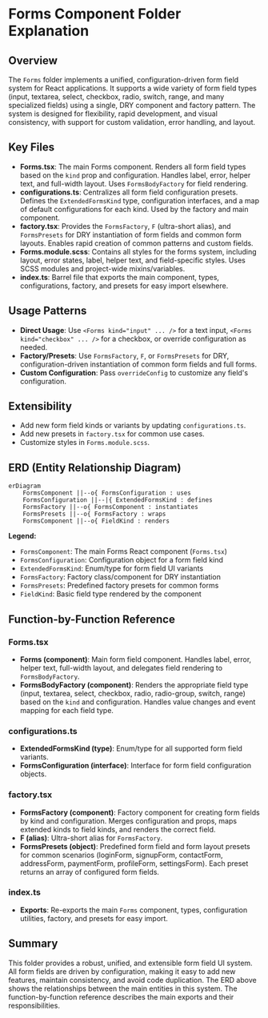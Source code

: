 # Forms Component Folder Explanation

## Overview

The `Forms` folder implements a unified, configuration-driven form field system for React applications. It supports a wide variety of form field types (input, textarea, select, checkbox, radio, switch, range, and many specialized fields) using a single, DRY component and factory pattern. The system is designed for flexibility, rapid development, and visual consistency, with support for custom validation, error handling, and layout.

## Key Files

- **Forms.tsx**: The main Forms component. Renders all form field types based on the `kind` prop and configuration. Handles label, error, helper text, and full-width layout. Uses `FormsBodyFactory` for field rendering.
- **configurations.ts**: Centralizes all form field configuration presets. Defines the `ExtendedFormsKind` type, configuration interfaces, and a map of default configurations for each kind. Used by the factory and main component.
- **factory.tsx**: Provides the `FormsFactory`, `F` (ultra-short alias), and `FormsPresets` for DRY instantiation of form fields and common form layouts. Enables rapid creation of common patterns and custom fields.
- **Forms.module.scss**: Contains all styles for the forms system, including layout, error states, label, helper text, and field-specific styles. Uses SCSS modules and project-wide mixins/variables.
- **index.ts**: Barrel file that exports the main component, types, configurations, factory, and presets for easy import elsewhere.

## Usage Patterns

- **Direct Usage**: Use `<Forms kind="input" ... />` for a text input, `<Forms kind="checkbox" ... />` for a checkbox, or override configuration as needed.
- **Factory/Presets**: Use `FormsFactory`, `F`, or `FormsPresets` for DRY, configuration-driven instantiation of common form fields and full forms.
- **Custom Configuration**: Pass `overrideConfig` to customize any field's configuration.

## Extensibility

- Add new form field kinds or variants by updating `configurations.ts`.
- Add new presets in `factory.tsx` for common use cases.
- Customize styles in `Forms.module.scss`.

## ERD (Entity Relationship Diagram)

```mermaid
erDiagram
    FormsComponent ||--o{ FormsConfiguration : uses
    FormsConfiguration ||--|{ ExtendedFormsKind : defines
    FormsFactory ||--o{ FormsComponent : instantiates
    FormsPresets ||--o{ FormsFactory : wraps
    FormsComponent ||--o{ FieldKind : renders
```

**Legend:**

- `FormsComponent`: The main Forms React component (`Forms.tsx`)
- `FormsConfiguration`: Configuration object for a form field kind
- `ExtendedFormsKind`: Enum/type for form field UI variants
- `FormsFactory`: Factory class/component for DRY instantiation
- `FormsPresets`: Predefined factory presets for common forms
- `FieldKind`: Basic field type rendered by the component

## Function-by-Function Reference

### Forms.tsx

- **Forms (component)**: Main form field component. Handles label, error, helper text, full-width layout, and delegates field rendering to `FormsBodyFactory`.
- **FormsBodyFactory (component)**: Renders the appropriate field type (input, textarea, select, checkbox, radio, radio-group, switch, range) based on the `kind` and configuration. Handles value changes and event mapping for each field type.

### configurations.ts

- **ExtendedFormsKind (type)**: Enum/type for all supported form field variants.
- **FormsConfiguration (interface)**: Interface for form field configuration objects.

### factory.tsx

- **FormsFactory (component)**: Factory component for creating form fields by kind and configuration. Merges configuration and props, maps extended kinds to field kinds, and renders the correct field.
- **F (alias)**: Ultra-short alias for `FormsFactory`.
- **FormsPresets (object)**: Predefined form field and form layout presets for common scenarios (loginForm, signupForm, contactForm, addressForm, paymentForm, profileForm, settingsForm). Each preset returns an array of configured form fields.

### index.ts

- **Exports**: Re-exports the main `Forms` component, types, configuration utilities, factory, and presets for easy import.

## Summary

This folder provides a robust, unified, and extensible form field UI system. All form fields are driven by configuration, making it easy to add new features, maintain consistency, and avoid code duplication. The ERD above shows the relationships between the main entities in this system. The function-by-function reference describes the main exports and their responsibilities.
